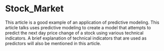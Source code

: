 # Stock_Market
This article is a good example of an application of predictive modeling. This article talks uses predictive modeling to create a model that attempts to predict the next day price change of a stock using various technical indicators. A brief explanation of technical indicators that are used as predictors will also be mentioned in this article.
